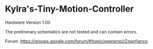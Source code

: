 # Kylra's-Tiny-Motion-Controller

Hardware Version 1.00

The preliminary schematics are not tested and can contain errors.

Forum:
https://groups.google.com/forum/#!topic/openpnp/rZqqyfjanco
